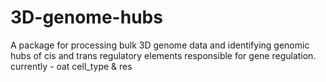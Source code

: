 # 3D-genome-hubs
A package for processing bulk 3D genome data and identifying genomic hubs of cis and trans regulatory elements responsible for gene regulation.
currently - oat cell_type & res
